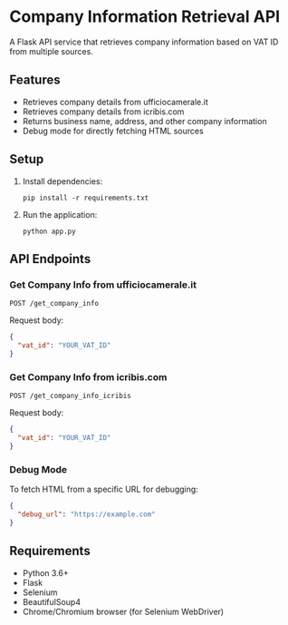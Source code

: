 # Company Information Retrieval API

A Flask API service that retrieves company information based on VAT ID from multiple sources.

## Features

- Retrieves company details from ufficiocamerale.it
- Retrieves company details from icribis.com
- Returns business name, address, and other company information
- Debug mode for directly fetching HTML sources

## Setup

1. Install dependencies:
   ```
   pip install -r requirements.txt
   ```

2. Run the application:
   ```
   python app.py
   ```

## API Endpoints

### Get Company Info from ufficiocamerale.it

```
POST /get_company_info
```

Request body:
```json
{
  "vat_id": "YOUR_VAT_ID"
}
```

### Get Company Info from icribis.com

```
POST /get_company_info_icribis
```

Request body:
```json
{
  "vat_id": "YOUR_VAT_ID"
}
```

### Debug Mode

To fetch HTML from a specific URL for debugging:

```json
{
  "debug_url": "https://example.com"
}
```

## Requirements

- Python 3.6+
- Flask
- Selenium
- BeautifulSoup4
- Chrome/Chromium browser (for Selenium WebDriver)